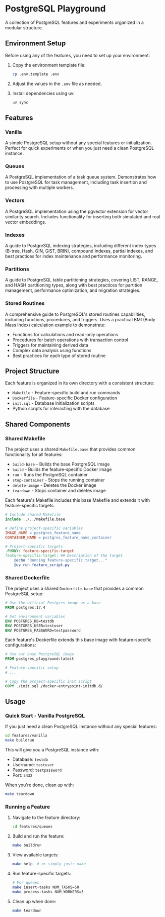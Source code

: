 # PostgreSQL Playground

A collection of PostgreSQL features and experiments organized in a modular structure.

## Environment Setup

Before using any of the features, you need to set up your environment:

1. Copy the environment template file:

   ```bash
   cp .env.template .env
   ```

2. Adjust the values in the `.env` file as needed.

3. Install dependencies using uv:
   ```bash
   uv sync
   ```

## Features

### Vanilla

A simple PostgreSQL setup without any special features or initialization. Perfect for quick experiments or when you just need a clean PostgreSQL instance.

### Queues

A PostgreSQL implementation of a task queue system. Demonstrates how to use PostgreSQL for task management, including task insertion and processing with multiple workers.

### Vectors

A PostgreSQL implementation using the pgvector extension for vector similarity search. Includes functionality for inserting both simulated and real vector embeddings.

### Indexes

A guide to PostgreSQL indexing strategies, including different index types (B-tree, Hash, GIN, GiST, BRIN), compound indexes, partial indexes, and best practices for index maintenance and performance monitoring.

### Partitions

A guide to PostgreSQL table partitioning strategies, covering LIST, RANGE, and HASH partitioning types, along with best practices for partition management, performance optimization, and migration strategies.

### Stored Routines

A comprehensive guide to PostgreSQL's stored routines capabilities, including functions, procedures, and triggers. Uses a practical BMI (Body Mass Index) calculation example to demonstrate:
- Functions for calculations and read-only operations
- Procedures for batch operations with transaction control
- Triggers for maintaining derived data
- Complex data analysis using functions
- Best practices for each type of stored routine

## Project Structure

Each feature is organized in its own directory with a consistent structure:

- `Makefile` - Feature-specific build and run commands
- `Dockerfile` - Feature-specific Docker configuration
- `init.sql` - Database initialization scripts
- Python scripts for interacting with the database

## Shared Components

### Shared Makefile

The project uses a shared `Makefile.base` that provides common functionality for all features:

- `build-base` - Builds the base PostgreSQL image
- `build` - Builds the feature-specific Docker image
- `run` - Runs the PostgreSQL container
- `stop-container` - Stops the running container
- `delete-image` - Deletes the Docker image
- `teardown` - Stops container and deletes image

Each feature's Makefile includes this base Makefile and extends it with feature-specific targets:

```makefile
# Include shared Makefile
include ../../Makefile.base

# Define project-specific variables
IMAGE_NAME = postgres_feature_name
CONTAINER_NAME = postgres_feature_name_container

# Project-specific targets
.PHONY: feature-specific-target
feature-specific-target: ## Description of the target
	@echo "Running feature-specific target..."
	@uv run feature_script.py
```

### Shared Dockerfile

The project uses a shared `Dockerfile.base` that provides a common PostgreSQL setup:

```dockerfile
# Use the official Postgres image as a base
FROM postgres:17.4

# Set environment variables
ENV POSTGRES_DB=testdb
ENV POSTGRES_USER=testuser
ENV POSTGRES_PASSWORD=testpassword
```

Each feature's Dockerfile extends this base image with feature-specific configurations:

```dockerfile
# Use our base PostgreSQL image
FROM postgres_playground:latest

# Feature-specific setup
# ...

# Copy the project-specific init script
COPY ./init.sql /docker-entrypoint-initdb.d/
```

## Usage

### Quick Start - Vanilla PostgreSQL

If you just need a clean PostgreSQL instance without any special features:

```bash
cd features/vanilla
make buildrun
```

This will give you a PostgreSQL instance with:
- Database: `testdb`
- Username: `testuser`
- Password: `testpassword`
- Port: `5432`

When you're done, clean up with:
```bash
make teardown
```

### Running a Feature

1. Navigate to the feature directory:

   ```bash
   cd features/queues
   ```

2. Build and run the feature:

   ```bash
   make buildrun
   ```

3. View available targets:

   ```bash
   make help  # or simply just: make
   ```

4. Run feature-specific targets:

   ```bash
   # For queues
   make insert-tasks NUM_TASKS=50
   make process-tasks NUM_WORKERS=3
   ```

5. Clean up when done:
   ```bash
   make teardown
   ```
